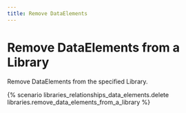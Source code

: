 ```yaml
---
title: Remove DataElements
---
```


# Remove DataElements from a Library

Remove DataElements from the specified Library.

{% scenario libraries_relationships_data_elements.delete libraries.remove_data_elements_from_a_library %}
